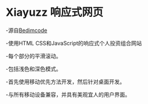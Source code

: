 # Xiayuzz 响应式网页
-源自[Bedimcode](https://www.youtube.com/c/Bedimcode)

-使用HTML CSS和JavaScript的响应式个人投资组合网站

-每个部分的平滑滚动。

-包括浅色和深色模式。

-首先使用移动优先方法开发，然后针对桌面开发。

-与所有移动设备兼容，并具有美观宜人的用户界面。




